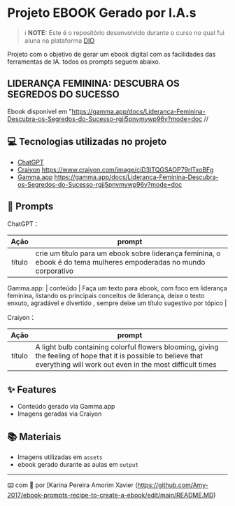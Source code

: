 
# Projeto EBOOK Gerado por I.A.s


 > ℹ️ **NOTE:** Este é o repositório desenvolvido durante o curso no qual fui aluna na plataforma [DIO](https://dio.me)

Projeto com o objetivo de gerar um ebook digital com as facilidades das ferramentas de IA. todos os prompts
seguem abaixo.

## LIDERANÇA FEMININA: DESCUBRA OS SEGREDOS DO SUCESSO

Ebook disponível em "https://gamma.app/docs/Lideranca-Feminina-Descubra-os-Segredos-do-Sucesso-rgjj5pnvmywp96y?mode=doc //

## 💻 Tecnologias utilizadas no projeto

- [ChatGPT](https://chat.openai.com/) 
- [Craiyon](https://www.craiyon.com) https://www.craiyon.com/image/ciD3ITQGSAOP79rlTxoBFg
- [Gamma.app](https://www.gamma.app/pt-br) https://gamma.app/docs/Lideranca-Feminina-Descubra-os-Segredos-do-Sucesso-rgjj5pnvmywp96y?mode=doc

## 🧠 Prompts


ChatGPT：

|   Ação   | prompt                                                                                                                                                                                                                                                                         |
| :------: | ------------------------------------------------------------------------------------------------------------------------------------------------------------------------------------------------------------------------------------------------------------------------------ |
|  título  | crie um título para um ebook sobre liderança feminina, o ebook é do tema mulheres empoderadas no mundo corporativo |


Gamma.app:
| conteúdo | Faça um texto para ebook, com foco em liderança feminina, listando os principais conceitos de liderança, deixe o texto enxuto, agradável e divertido , sempre deixe um título sugestivo por tópico  |


Craiyon：

|  Ação  | prompt                                                                                 |
| :----: | -------------------------------------------------------------------------------------- |
| título | A light bulb containing colorful flowers blooming, giving the feeling of hope that it is possible to believe that everything will work out even in the most difficult times |

## ✨ Features

- Conteúdo gerado via Gamma.app
- Imagens geradas via Craiyon

## 📚 Materiais

- Imagens utilizadas em `assets`
- ebook gerado durante as aulas em `output`




---

⌨️ com 💜 por [Karina Pereira Amorim Xavier (https://github.com/Amy-2017/ebook-prompts-recipe-to-create-a-ebook/edit/main/README.MD)
